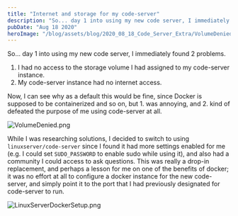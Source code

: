 ```yaml
---
title: "Internet and storage for my code-server"
description: "So... day 1 into using my new code server, I immediately found 2 problems."
pubDate: "Aug 18 2020"
heroImage: "/blog/assets/blog/2020_08_18_Code_Server_Extra/VolumeDenied.png"
---
```


So... day 1 into using my new code server, I immediately found 2 problems.

1. I had no access to the storage volume I had assigned to my code-server instance.
2. My code-server instance had no internet access.

Now, I can see why as a default this would be fine, since Docker is supposed to be containerized and so on, but 1. was annoying, and 2. kind of defeated the purpose of me using code-server at all.

![VolumeDenied.png](/blog/assets/blog/2020_08_18_Code_Server_Extra/VolumeDenied.png)

While I was researching solutions, I decided to switch to using `linuxserver/code-server` since I found it had more settings enabled for me (e.g. I could set `SUDO_PASSWORD` to enable sudo while using it), and also had a community I could access to ask questions. This was really a drop-in replacement, and perhaps a lesson for me on one of the benefits of docker; it was no effort at all to configure a docker instance for the new code-server, and simply point it to the port that I had previously designated for code-server to run.

![LinuxServerDockerSetup.png](/blog/assets/blog/2020_08_18_Code_Server_Extra/LinuxServerDockerSetup.png)
